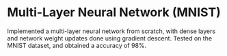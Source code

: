 # Multi-Layer Neural Network (MNIST)
Implemented a multi-layer neural network from scratch, with dense layers and network weight updates done using gradient descent. Tested on the MNIST dataset, and obtained a accuracy of 98%. 
